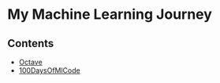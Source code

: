 # My Machine Learning Journey

## Contents
* [Octave](/octave)
* [100DaysOfMlCode](/100DaysOfMlCode)
